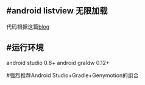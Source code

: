 #android listview 无限加载
---
代码根据这篇[blog](http://www.avocarrot.com/blog/implement-infinitely-scrolling-list-android/)

#运行环境
---
android studio 0.8+
android graldw 0.12+

#强烈推荐Android Studio+Gradle+Genymotion的组合